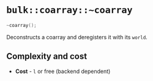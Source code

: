 # `bulk::coarray::~coarray`

```cpp
~coarray();
```

Deconstructs a coarray and deregisters it with its `world`.

## Complexity and cost

* **Cost** - `l` or free (backend dependent)
